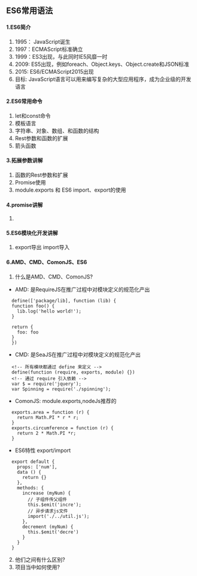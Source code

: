 ## ES6常用语法
#### 1.ES6简介
1. 1995： JavaScript诞生
2. 1997：ECMAScript标准确立
3. 1999：ES3出现，与此同时IE5风靡一时
4. 2009: ES5出现，例如foreach、Object.keys、Object.create和JSON标准
5. 2015: ES6/ECMAScript2015出现
6. 目标: JavaScript语言可以用来编写复杂的大型应用程序，成为企业级的开发语言
#### 2.ES6常用命令
1. let和const命令
2. 模板语言
3. 字符串、对象、数组、和函数的结构
4. Rest参数和函数的扩展
5. 箭头函数
#### 3.拓展参数讲解
1. 函数的Rest参数和扩展
2. Promise使用
3. module.exports 和 ES6 import、export的使用
#### 4.promise讲解
1. 
#### 5.ES6模块化开发讲解
1. export导出 import导入
#### 6.AMD、CMD、ComonJS、ES6
1. 什么是AMD、CMD、ComonJS?
  - AMD: 是RequireJS在推广过程中对模块定义的规范化产出
  ```
    define(['package/lib], function (lib) {
    function foo() {
      lib.log('hello world!');
    }

    return {
      foo: foo
    }
    })
  ```
  - CMD: 是SeaJS在推广过程中对模块定义的规范化产出
  ```
    <!-- 所有模块都通过 define 来定义 -->
    define(function (require, exports, module) {})
    <!-- 通过 require 引入依赖 -->
    var $ = require('jquery');
    var Spinning = require('./spinning');
  ```
  - ComonJS: module.exports,nodeJs推荐的
  ```
    exports.area = function (r) {
      return Math.PI * r * r;
    }
    exports.circumference = function (r) {
      return 2 * Math.PI *r;
    }
  ```
  - ES6特性 export/import
  ```
    export default {
      props: ['num'],
      data () {
        return {}
      },
      methods: {
        increase (myNum) {
          // 子组件传父组件
          this.$emit('incre');
          // 异步请求js文件
          import('./../util.js');
        },
        decrement (myNum) {
          this.$emit('decre')
        }
      }
    }
  ```
2. 他们之间有什么区别?
3. 项目当中如何使用?